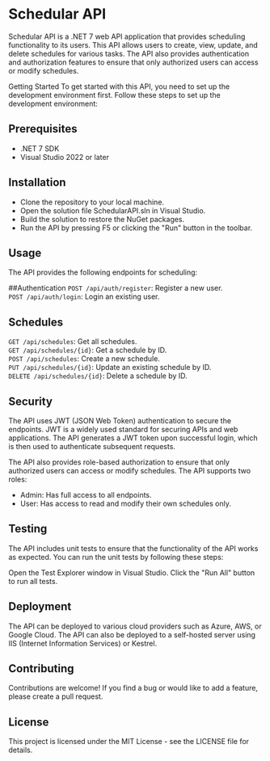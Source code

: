 # Schedular API
Schedular API is a .NET 7 web API application that provides scheduling functionality to its users. This API allows users to create, view, update, and delete schedules for various tasks. The API also provides authentication and authorization features to ensure that only authorized users can access or modify schedules.

Getting Started
To get started with this API, you need to set up the development environment first. Follow these steps to set up the development environment:

## Prerequisites
- .NET 7 SDK
- Visual Studio 2022 or later

## Installation
- Clone the repository to your local machine.
- Open the solution file SchedularAPI.sln in Visual Studio.
- Build the solution to restore the NuGet packages.
- Run the API by pressing F5 or clicking the "Run" button in the toolbar.

## Usage
The API provides the following endpoints for scheduling:

##Authentication
`POST /api/auth/register`: Register a new user.<br/>
`POST /api/auth/login`: Login an existing user.<br/>

## Schedules
`GET /api/schedules`: Get all schedules.<br/>
`GET /api/schedules/{id}`: Get a schedule by ID.<br/>
`POST /api/schedules`: Create a new schedule.<br/>
`PUT /api/schedules/{id}`: Update an existing schedule by ID.<br/>
`DELETE /api/schedules/{id}`: Delete a schedule by ID.<br/>

## Security
The API uses JWT (JSON Web Token) authentication to secure the endpoints. JWT is a widely used standard for securing APIs and web applications. The API generates a JWT token upon successful login, which is then used to authenticate subsequent requests.

The API also provides role-based authorization to ensure that only authorized users can access or modify schedules. The API supports two roles:

* Admin: Has full access to all endpoints.
* User: Has access to read and modify their own schedules only.

## Testing
The API includes unit tests to ensure that the functionality of the API works as expected. You can run the unit tests by following these steps:

Open the Test Explorer window in Visual Studio.
Click the "Run All" button to run all tests.

## Deployment
The API can be deployed to various cloud providers such as Azure, AWS, or Google Cloud. The API can also be deployed to a self-hosted server using IIS (Internet Information Services) or Kestrel.

## Contributing
Contributions are welcome! If you find a bug or would like to add a feature, please create a pull request.

## License
This project is licensed under the MIT License - see the LICENSE file for details.
